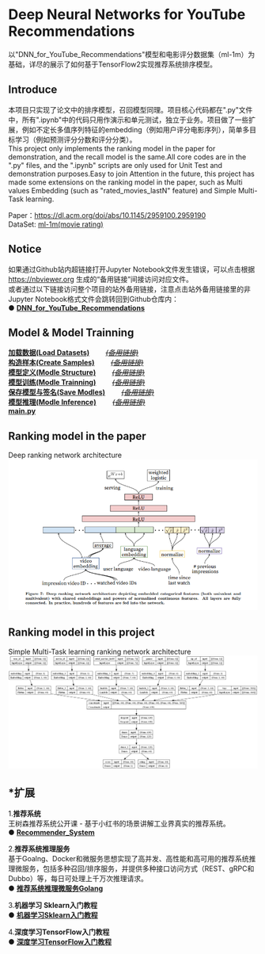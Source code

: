# Deep Neural Networks for YouTube Recommendations
以"DNN_for_YouTube_Recommendations"模型和电影评分数据集（ml-1m）为基础，详尽的展示了如何基于TensorFlow2实现推荐系统排序模型。 

## Introduce
本项目只实现了论文中的排序模型，召回模型同理。项目核心代码都在".py"文件中，所有".ipynb"中的代码只用作演示和单元测试，独立于业务。项目做了一些扩展，例如不定长多值序列特征的embedding（例如用户评分电影序列），简单多目标学习（例如预测评分分数和评分分类）。  
This project only implements the ranking model in the paper for demonstration, and the recall model is the same.All core codes are in the ".py" files, and the ".ipynb" scripts are only used for Unit Test and demonstration purposes.Easy to join Attention in the future, this project has made some extensions on the ranking model in the paper, such as Multi values Embedding (such as "rated_movies_lastN" feature) and Simple Multi-Task learning.  

Paper：https://dl.acm.org/doi/abs/10.1145/2959100.2959190  
DataSet: [ml-1m(movie rating)](https://grouplens.org/datasets/movielens/1m/)  


## Notice
如果通过Github站内超链接打开Jupyter Notebook文件发生错误，可以点击根据 https://nbviewer.org 生成的“备用链接”间接访问对应文件。  
或者通过以下链接访问整个项目的站外备用链接，注意点击站外备用链接里的非Jupyter Notebook格式文件会跳转回到Github仓库内：  
●  [**DNN_for_YouTube_Recommendations**](https://nbviewer.org/github/solidglue/DNN_for_YouTube_Recommendations/tree/main/)  


## Model & Model Trainning
[**加载数据(Load Datasets)**](https://github.com/solidglue/DNN_for_YouTube_Recommendations/blob/main/datasets/datasets_test.ipynb)       [~~*(备用链接)*~~](https://nbviewer.org/github/solidglue/DNN_for_YouTube_Recommendations/blob/main/datasets/datasets_test.ipynb)   
[**构造样本(Create Samples)**](https://github.com/solidglue/DNN_for_YouTube_Recommendations/blob/main/sample/ml1m_sample_tfrecord_test.ipynb)       [~~*(备用链接)*~~](https://nbviewer.org/github/solidglue/DNN_for_YouTube_Recommendations/blob/main/sample/ml1m_sample_tfrecord_test.ipynb)  
[**模型定义(Modle Structure)**](https://github.com/solidglue/DNN_for_YouTube_Recommendations/blob/main/core/model/YouTuBeDNN_ranking_test.ipynb)       [~~*(备用链接)*~~](https://nbviewer.org/github/solidglue/DNN_for_YouTube_Recommendations/blob/main/core/model/YouTuBeDNN_ranking_test.ipynb)  
[**模型训练(Modle Trainning)**](https://github.com/solidglue/DNN_for_YouTube_Recommendations/blob/main/core/trainner/trainner_cpu_test.ipynb)       [~~*(备用链接)*~~](https://nbviewer.org/github/solidglue/DNN_for_YouTube_Recommendations/blob/main/core/trainner/trainner_cpu_test.ipynb)  
[**保存模型与签名(Save Modles)**](https://github.com/solidglue/DNN_for_YouTube_Recommendations/blob/main/core/trainner/trainner_cpu_test.ipynb)       [~~*(备用链接)*~~](https://nbviewer.org/github/solidglue/DNN_for_YouTube_Recommendations/blob/main/core/trainner/trainner_cpu_test.ipynb)    
[**模型推理(Modle Inference)**](https://github.com/solidglue/DNN_for_YouTube_Recommendations/blob/main/core/infer/infer_test.ipynb)       [~~*(备用链接)*~~](https://nbviewer.org/github/solidglue/DNN_for_YouTube_Recommendations/blob/main/core/infer/infer_test.ipynb)  
[**main.py**](https://github.com/solidglue/DNN_for_YouTube_Recommendations/blob/main/main.py)  


## Ranking model in the paper
Deep ranking network architecture  
![alt text](./res/ranking.png)  


## Ranking model in this project
Simple Multi-Task learning  ranking network architecture  
![alt text](./res/multi_input_and_output_model.png)  


## *扩展

1.**推荐系统**  
王树森推荐系统公开课 - 基于小红书的场景讲解工业界真实的推荐系统。  
●  [**Recommender_System**](https://github.com/solidglue/Recommender_System) 

2.**推荐系统推理服务**  
基于Goalng、Docker和微服务思想实现了高并发、高性能和高可用的推荐系统推理微服务，包括多种召回/排序服务，并提供多种接口访问方式（REST、gRPC和Dubbo）等，每日可处理上千万次推理请求。   
● [**推荐系统推理微服务Golang**](https://github.com/solidglue/Recommender_System_Inference_Services)  

3.**机器学习 Sklearn入门教程**  
●  [**机器学习Sklearn入门教程**](https://github.com/solidglue/Machine_Learning_Sklearn_Examples)  

4.**深度学习TensorFlow入门教程**  
●  [**深度学习TensorFlow入门教程**](https://github.com/solidglue/Deep_Learning_TensorFlow2_Examples)  
